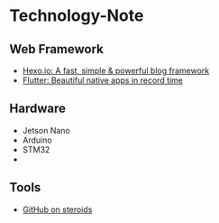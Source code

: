 # Technology-Note
## Web Framework
+ [Hexo.io: A fast, simple & powerful blog framework](https://hexo.io/zh-tw/)
+ [Flutter: Beautiful native apps in record time](https://flutter.dev/)
## Hardware
+ Jetson Nano
+ Arduino
+ STM32
+
## Tools
+ [GitHub on steroids](https://www.octotree.io/)
